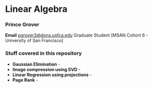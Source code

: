 # Linear Algebra

### Prince Grover

**Email** pgrover3@dons.usfca.edu
Graduate Student [MSAN Cohort 6 - University of San Francisco]

### Stuff covered in this repository

* **Gaussian Elimination** - 
* **Image compression using SVD** - 
* **Linear Regression using projections** - 
* **Page Rank** - 




